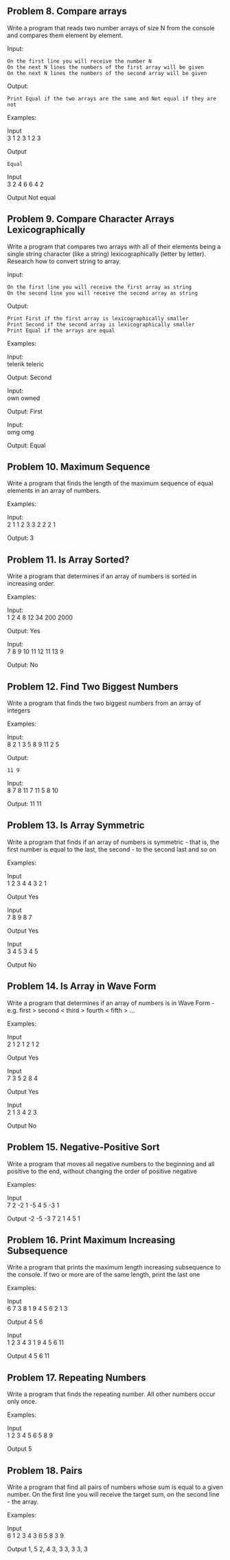 ## Problem 8. Compare arrays

Write a program that reads two number arrays of size N from the console and compares them element by element.


Input:

    On the first line you will receive the number N
    On the next N lines the numbers of the first array will be given
    On the next N lines the numbers of the second array will be given


Output:

	Print Equal if the two arrays are the same and Not equal if they are not


Examples:


Input  
	3 1 2 3 1 2 3 	

Output

	Equal

Input           	
3
2
4
6
6
4
2 	

Output
	Not equal





## Problem 9. Compare Character Arrays Lexicographically

Write a program that compares two arrays with all of their elements being a single string character (like a string) lexicographically (letter by letter). Research how to convert string to array.


Input:

    On the first line you will receive the first array as string
    On the second line you will receive the second array as string


Output:

    Print First if the first array is lexicographically smaller
    Print Second if the second array is lexicographically smaller
    Print Equal if the arrays are equal


Examples:


Input:          	
telerik
teleric 	

Output: 
Second


Input:           	
own
owned 	

Output:
First


Input:           	
omg
omg 	

Output:
Equal

## Problem 10. Maximum Sequence

Write a program that finds the length of the maximum sequence of equal elements in an array of numbers.


Examples:


Input:                               	
	2 1 1 2 3 3 2 2 2 1 	

Output:
	3


## Problem 11. Is Array Sorted?

Write a program that determines if an array of numbers is sorted in increasing order.


Examples:


Input:                                          	
	1 2 4 8 12 34 200 2000 	

Output:	Yes

Input:                                         	
	7 8 9 10 11 12 11 13 9 	

Output:
	No


## Problem 12. Find Two Biggest Numbers

Write a program that finds the two biggest numbers from an array of integers


Examples:


Input:                                   	
	8 2 1 3 5 8 9 11 2 5 	

Output:

	11 9

Input:                                   	
	8 7 8 11 7 11 5 8 10 	

Output:
	11 11

## Problem 13. Is Array Symmetric

Write a program that finds if an array of numbers is symmetric - that is, the first number is equal to the last, the second - to the second last and so on


Examples:


Input                       	
1 2 3 4 4 3 2 1 	

Output
Yes

Input                       	
7 8 9 8 7 	

Output
Yes

Input                       	
3 4 5 3 4 5 	

Output
No


## Problem 14. Is Array in Wave Form

Write a program that determines if an array of numbers is in Wave Form -
e.g. first > second < third > fourth < fifth > ...


Examples:


Input               	
2 1 2 1 2 1 2 	

Output
Yes

Input               	
7 3 5 2 8 4 	

Output
Yes

Input               	
2 1 3 4 2 3 	

Output
No


## Problem 15. Negative-Positive Sort

Write a program that moves all negative numbers to the beginning and all positive to the end, without changing the order of positive negative


Examples:


Input                                       	
7 2 -2 1 -5 4 5 -3 1 	

Output
-2 -5 -3 7 2 1 4 5 1



## Problem 16. Print Maximum Increasing Subsequence

Write a program that prints the maximum length increasing subsequence to the console. If two or more are of the same length, print the last one


Examples:


Input                                           	
6 7 3 8 1 9 4 5 6 2 1 3 	

Output
4 5 6

Input                                           	
1 2 3 4 3 1 9 4 5 6 11 	

Output
4 5 6 11

## Problem 17. Repeating Numbers

Write a program that finds the repeating number. All other numbers occur only once.


Examples:


Input                             	
1 2 3 4 5 6 5 8 9 	

Output
5



## Problem 18. Pairs

Write a program that find all pairs of numbers whose sum is equal to a given number. On the first line you will receive the target sum, on the second line - the array.


Examples:


Input                             	
6
1 2 3 4 3 6 5 8 3 9 	


Output
1, 5
2, 4
3, 3
3, 3
3, 3